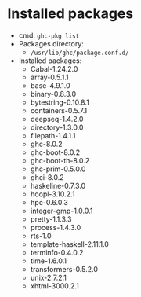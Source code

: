 # Installed packages

- cmd: `ghc-pkg list`
- Packages directory: 
  - `/usr/lib/ghc/package.conf.d/`
- Installed packages:
  - Cabal-1.24.2.0
  - array-0.5.1.1
  - base-4.9.1.0
  - binary-0.8.3.0
  - bytestring-0.10.8.1
  - containers-0.5.7.1
  - deepseq-1.4.2.0
  - directory-1.3.0.0
  - filepath-1.4.1.1
  - ghc-8.0.2
  - ghc-boot-8.0.2
  - ghc-boot-th-8.0.2
  - ghc-prim-0.5.0.0
  - ghci-8.0.2
  - haskeline-0.7.3.0
  - hoopl-3.10.2.1
  - hpc-0.6.0.3
  - integer-gmp-1.0.0.1
  - pretty-1.1.3.3
  - process-1.4.3.0
  - rts-1.0
  - template-haskell-2.11.1.0
  - terminfo-0.4.0.2
  - time-1.6.0.1
  - transformers-0.5.2.0
  - unix-2.7.2.1
  - xhtml-3000.2.1
